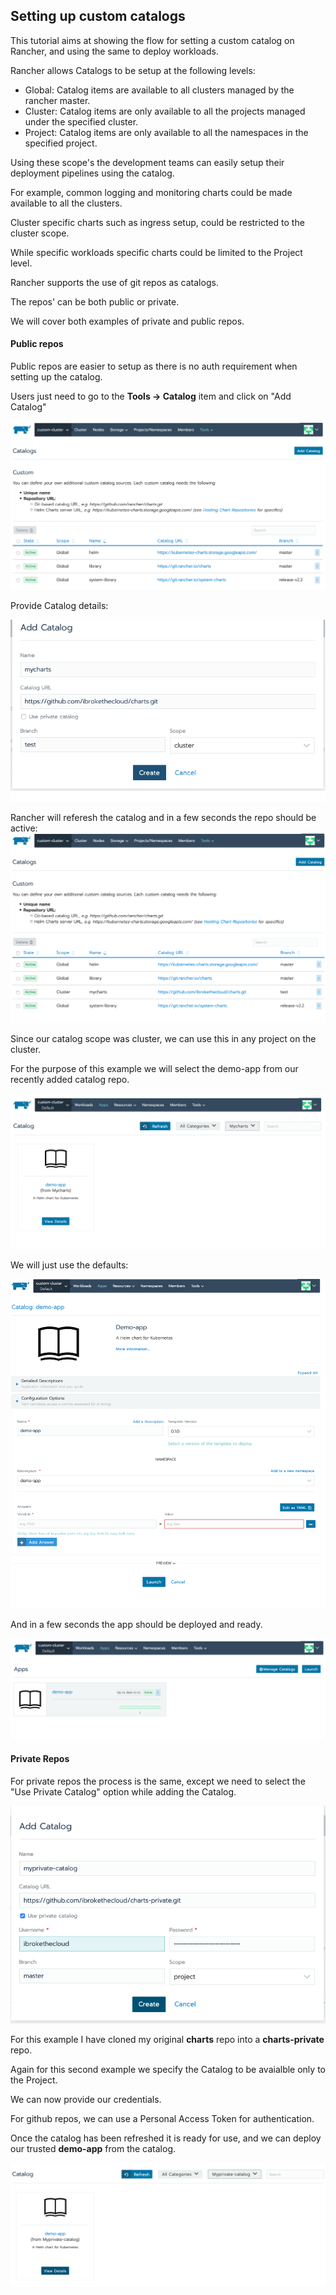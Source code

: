 ## Setting up custom catalogs

This tutorial aims at showing the flow for setting a custom catalog on Rancher, and using the same to deploy workloads.

Rancher allows Catalogs to be setup at the following levels:
* Global: Catalog items are available to all clusters managed by the rancher master.
* Cluster: Catalog items are only available to all the projects managed under the specified cluster.
* Project: Catalog items are only available to all the namespaces in the specified project.

Using these scope's the development teams can easily setup their deployment pipelines using the catalog.

For example, common logging and monitoring charts could be made available to all the clusters.

Cluster specific charts such as ingress setup, could be restricted to the cluster scope.

While specific workloads specific charts could be limited to the Project level.

Rancher supports the use of git repos as catalogs.

The repos' can be both public or private.

We will cover both examples of private and public repos.

#### Public repos
Public repos are easier to setup as there is no auth requirement when setting up the catalog.

Users just need to go to the **Tools -> Catalog** item and click on "Add Catalog"

![](images/catalog1.png)

Provide Catalog details:

![](images/catalog2.png)

Rancher will referesh the catalog and in a few seconds the repo should be active:
![](images/catalog3.png)

Since our catalog scope was cluster, we can use this in any project on the cluster.

For the purpose of this example we will select the demo-app from our recently added catalog repo.

![](images/catalog4.png)

We will just use the defaults:

![](images/catalog5.png)

And in a few seconds the app should be deployed and ready.

![](images/catalog6.png)


#### Private Repos

For private repos the process is the same, except we need to select the "Use Private Catalog" option while adding the Catalog.

![](images/catalog7.png)

For this example I have cloned my original **charts** repo into a **charts-private** repo.

Again for this second example we specify the Catalog to be avaialble only to the Project.

We can now provide our credentials.

For github repos, we can use a Personal Access Token for authentication.

Once the catalog has been refreshed it is ready for use, and we can deploy our trusted **demo-app** from the catalog.

![](images/catalog8.png)